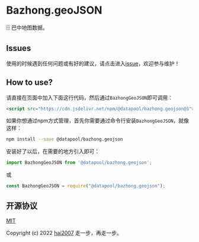 # Bazhong.geoJSON
🗄️ 巴中地图数据。

## Issues
使用的时候遇到任何问题或有好的建议，请点击进入[issue](https://github.com/hai2007/datapool/issues)，欢迎参与维护！

## How to use?

请直接在页面中加入下面这行代码，然后通过```BazhongGeoJSON```即可调用：

```html
<script src="https://cdn.jsdelivr.net/npm/@datapool/bazhong.geojson@1"></script>
```

如果你想通过npm方式管理，首先你需要通过命令行安装``````BazhongGeoJSON``````，就像这样：

```bash
npm install --save @datapool/bazhong.geojson
```

安装好了以后，在需要的地方引入即可：

```js
import BazhongGeoJSON from '@datapool/bazhong.geojson';
```

或

```js
const BazhongGeoJSON = require("@datapool/bazhong.geojson");
```

开源协议
---------------------------------------
[MIT](https://github.com/hai2007/datapool/blob/master/LICENSE)

Copyright (c) 2022 [hai2007](https://hai2007.gitee.io/sweethome/) 走一步，再走一步。
